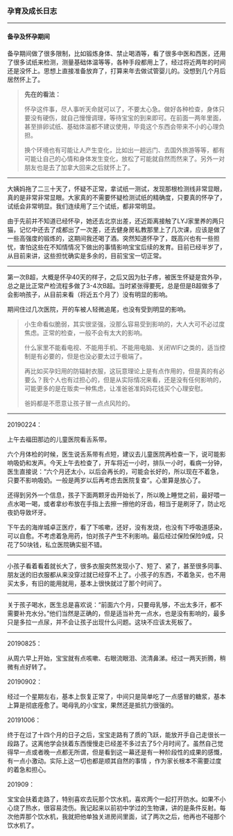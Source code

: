 ### 孕育及成长日志

---

#### 备孕及怀孕期间

备孕期间做了很多限制，比如锻炼身体、禁止喝酒等，看了很多中医和西医，还用了很多试纸来检测，测量基础体温等等，各种手段都用上了，经过将近两年的时间还是没怀上。思想上直接准备放弃了，打算来年去做试管婴儿的。没想到几个月后居然怀上了。

> **先在的看法：**
>
> 怀孕这件事，尽人事听天命就可以了，不要太心急。做好各种检查，身体只要没有硬伤，就自己慢慢调理，等待宝宝的到来即可。在前面一两年里面，甚至排卵试纸、基础体温都不建议使用，毕竟这个东西会带来不小的心理负担。
>
> 换个环境也有可能让人产生变化，比如出一趟远门、去国外旅游等等，都有可能让自己的心情和身体发生变化，放松了可能就自然而然来了。另外一对朋友也是去了加拿大回来之后就怀上了。

---

大姨妈拖了二三十天了，怀疑不正常，拿试纸一测试，发现那根检测线非常显眼，真的是非常非常显眼。大家真的不需要怀疑检测试纸的精确度，只要真的怀孕了，试纸会非常明显。我们连续用了三个试纸，都非常明显。

由于先前并不知道已经怀孕，她还去北京出差，还近距离接触了LYJ家里养的两只猫，记忆中还去了成都出了一次差，还去健身房私教那里上了几次课，应该是做了一些高强度的锻炼的，这期间我还喝了酒。突然知道怀孕了，既高兴也有一些担忧，害怕这些在不知情情况下做出的事情影响宝宝后续的发育。目前已经半岁了，从目前来讲，这些担忧确实是多余的，目前宝宝一切正常。

---

第一次B超，大概是怀孕40天的样子，之后又因为肚子疼，被医生怀疑是宫外孕，总之是比正常产检流程多做了3-4次B超。当时紧张得要死，总是但是B超做多了会影响孩子，从目前来看（将近五个月了）没有明显的影响。

期间住过几次医院，开的车被人轻微追尾，也没有受到明显的影响。

> 小生命看似脆弱，其实很坚强，没那么容易受到影响的，大人大可不必过度焦虑。正常的检查，一般不会有太大的影响。
>
> 什么家里不能看电视、不能用手机、不能用电脑、关闭WIFI之类的，适当控制是有必要的，但是也没必要太过于极端了。
>
> 再比如买孕妇用的防辐射衣服，这玩意理论上是有点作用的，但是真的有必要么？我个人也有过担心的，但是从实际情况来看，还是没有任何影响的，可能更多的是在贩卖一种焦虑，让准爸爸准妈妈花钱买个心理安慰。
>
> 爸妈都是不愿意让孩子冒一点点风险的。

---

20190224：

上午去福田那边的儿童医院看舌系带。

六个月体检的时候，医生说舌系带有点短，建议去儿童医院再检查一下，说可能影响吸奶和发声。今天上午去检查了，开车将近一小时，排队一小时，看病一分钟，医生直接说：“六个月还太小，以后会再长的，可能会长好的，所以现在不着急，只要不影响吸奶。一般是两岁以后再考虑去医院复查”。心里算是放心了。

还得到另外一个信息，孩子下面两颗牙齿开始长了，所以晚上睡觉之前，最好喂一点水喝一喝，或者拿纱布放在手指上去擦一擦他的牙齿，相当于是刷牙了，防止吃夜奶导致坏牙。

下午去的海岸城卓正医疗，看了下咳嗽，还好，没有发烧，也没有下呼吸道感染，可以自愈。不考虑着急用药，怕对孩子产生不利影响。最后经过保险保险9成，只花了50块钱，私立医院确实挺不错。

---

小孩子看着看着就长大了，很多衣服突然发现小了、短了、紧了，甚至很多同事、朋友送的旧衣服都从来没穿过就已经穿不上了。小孩子的东西，不着急买，也不用买太多，有旧的能用就用，基本上很快就过了那个时间了。

---

关于孩子喝水，医生总是喜欢说：“前面六个月，只要母乳够，不出太多汗，都不需要补充水分。”他们当然是正确的，但是适当补充一点水，也是没有影响的，最多只是多拉一点尿，并不会让孩子出现什么问题。这块不应该太死板了。

---

20190825：

从周六早上开始，宝宝就有点咳嗽、右眼流眼泪、流清鼻涕。经过一两天折腾，稍微有点好转了。

20190902：

经过一个星期左右，基本上恢复正常了，中间只是简单吃了一点感冒的糖浆，基本上算是彻底痊愈了。喝母乳的小宝宝，果然还是抵抗力很强的。

20191006：

终于在过了十四个月的日子之后，宝宝走路有了质的飞跃，能放开手自己走很长一段路了。这离他学会扶着东西慢慢走已经差不多过去了5个月时间了。虽然自己觉得早一点或者晚一点都无所谓，但是看到这一幕还是有一种阶段性的成果的感慨，有一点小激动。实际上这一切也都是顺其自然的事情 ，作为家长根本不需要过度的着急和担心。

201909：

宝宝会扶着走路了，特别喜欢去玩那个饮水机，喜欢两个一起打开防水。如果不小心烧了热水，很容易烫伤。我记起来以前初中学过的生物课，讲的是条件反射。每次他弄那个饮水机，我就把他单独关进房间里面，试了两次之后，他再也不碰那个饮水机了。

